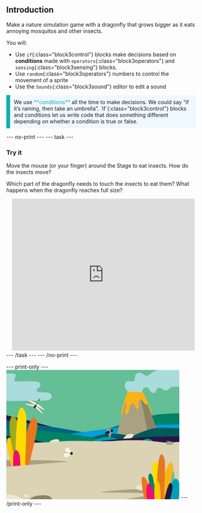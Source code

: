 ## Introduction

Make a nature simulation game with a dragonfly that grows bigger as it eats annoying mosquitos and other insects.

You will:
+ Use `if`{:class="block3control"} blocks make decisions based on **conditions** made with `operators`{:class="block3operators"} and `sensing`{:class="block3sensing"} blocks.
+ Use `random`{:class="block3operators"} numbers to control the movement of a sprite
+ Use the `Sounds`{:class="block3sound"}  editor to edit a sound

<p style="border-left: solid; border-width:10px; border-color: #0faeb0; background-color: aliceblue; padding: 10px;">
We use <span style="color: #0faeb0">**conditions**</span> all the time to make decisions. We could say “if it’s raining, then take an umbrella”. `If`{:class="block3control"} blocks and conditions let us write code that does something different depending on whether a condition is true or false.</p>

--- no-print ---
--- task ---
### Try it
<div style="display: flex; flex-wrap: wrap">
<div style="flex-basis: 175px; flex-grow: 1">  
Move the mouse (or your finger) around the Stage to eat insects. How do the insects move?

Which part of the dragonfly needs to touch the insects to eat them? What happens when the dragonfly reaches full size?
</div>
<div class="scratch-preview" style="margin-left: 15px;">
  <iframe allowtransparency="true" width="485" height="402" src="https://scratch.mit.edu/projects/embed/521688740/?autostart=false" frameborder="0"></iframe>
</div>
</div>
--- /task ---
--- /no-print ---

--- print-only ---
![Completed project](images/showcase_static.png)
--- /print-only ---
